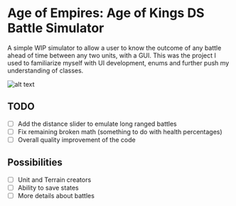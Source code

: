 # Age of Empires: Age of Kings DS Battle Simulator

A simple WIP simulator to allow a user to know the outcome of any battle ahead of time 
between any two units, with a GUI. This was the project I used to familiarize myself
with UI development, enums and further push my understanding of classes.

![alt text](https://i.imgur.com/GvZcUmM.png "current gui")

## TODO
* [ ] Add the distance slider to emulate long ranged battles
* [ ] Fix remaining broken math (something to do with health percentages)
* [ ] Overall quality improvement of the code

## Possibilities
* [ ] Unit and Terrain creators
* [ ] Ability to save states
* [ ] More details about battles  